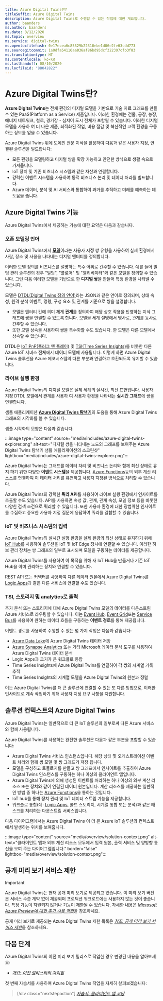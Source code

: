 ```yaml
---
title: Azure Digital Twins란?
titleSuffix: Azure Digital Twins
description: Azure Digital Twins로 수행할 수 있는 작업에 대한 개요입니다.
author: baanders
ms.author: baanders
ms.date: 3/12/2020
ms.topic: overview
ms.service: digital-twins
ms.openlocfilehash: 0e17ecea6c85329b22310ebe1d06e2fe63cdd773
ms.sourcegitcommit: 1a0dfa54116aa036af86bd95dcf322307cfb3f83
ms.translationtype: HT
ms.contentlocale: ko-KR
ms.lasthandoff: 08/10/2020
ms.locfileid: "88042822"
---
```

# <a name="what-is-azure-digital-twins"></a>Azure Digital Twins란?

**Azure Digital Twins**는 전체 환경의 디지털 모델을 기반으로 기술 자료 그래프를 만들 수 있는 PaaS(Platform as a Service) 제품입니다. 이러한 환경에는 건물, 공장, 농장, 에너지 네트워크, 철로, 경기장 - 심지어 도시 전체가 포함될 수 있습니다. 이러한 디지털 모델을 사용하 여 더 나은 제품, 최적화된 작업, 비용 절감 및 혁신적인 고객 환경을 구동하는 정보를 얻을 수 있습니다.

Azure Digital Twins 위에 도메인 전문 지식을 활용하여 다음과 같은 사용자 지정, 연결된 솔루션을 빌드합니다:
* 모든 환경을 모델링하고 디지털 쌍을 확장 가능하고 안전한 방식으로 생활 속으로 가져옵니다.
* IoT 장치 및 기존 비즈니스 시스템과 같은 자산과 연결합니다.
* 강력한 이벤트 시스템을 사용하여 동적 비즈니스 논리 및 데이터 처리를 빌드합니다.
* Azure 데이터, 분석 및 AI 서비스와 통합하여 과거를 추적하고 미래를 예측하는 데 도움을 줍니다.

## <a name="azure-digital-twins-capabilities"></a>Azure Digital Twins 기능

Azure Digital Twins에서 제공하는 기능에 대한 요약은 다음과 같습니다.

### <a name="open-modeling-language"></a>오픈 모델링 언어

Azure Digital Twins에서 [**모델**](concepts-models.md)이라는 사용자 지정 쌍 유형을 사용하여 실제 환경에서 사람, 장소 및 사물을 나타내는 디지털 엔터티를 정의합니다. 

이러한 모델 정의를 비즈니스를 설명하는 특수 어휘로 간주할 수 있습니다. 예를 들어 빌딩 관리 솔루션의 경우 "빌딩", "플로어" 및 "엘리베이터"와 같은 모델을 정의할 수 있습니다. 그런 다음 이러한 모델을 기반으로 한 **디지털 쌍**을 만들어 특정 환경을 나타낼 수 있습니다.

모델은 [DTDL(Digital Twins 정의 언어)](https://github.com/Azure/opendigitaltwins-dtdl/blob/master/DTDL/v2/dtdlv2.md)라는 JSON과 같은 언어로 정의되며, 상태 속성, 원격 분석 이벤트, 명령, 구성 요소 및 관계를 기준으로 쌍을 설명합니다.
* 모델은 엔터티 간에 의미 체계 **관계**를 정의하여 해당 상호 작용을 반영하는 지식 그래프에 쌍을 연결할 수 있도록 합니다. 모델을 세계 설명에서 명사로, 관계를 동사로 간주할 수 있습니다.
* 또한 모델 상속을 사용하여 쌍을 특수화할 수도 있습니다. 한 모델은 다른 모델에서 상속할 수 있습니다.

DTDL은 [IoT PnP(플러그 앤 플레이)](../iot-pnp/overview-iot-plug-and-play.md) 및 [TSI(Time Series Insights)](../time-series-insights/time-series-insights-update-overview.md)를 비롯한 다른 Azure IoT 서비스 전체에서 데이터 모델에 사용됩니다. 이렇게 하면 Azure Digital Twins 솔루션을 Azure 에코시스템의 다른 부분과 연결하고 호환되도록 유지할 수 있습니다.

### <a name="live-execution-environment"></a>라이브 실행 환경

Azure Digital Twins의 디지털 모델은 실제 세계의 실시간, 최신 표현입니다. 사용자 지정 DTDL 모델에서 관계를 사용하 여 사용자 환경을 나타내는 **실시간 그래프**에 쌍을 연결합니다.

샘플 애플리케이션 [**Azure Digital Twins 탐색기**](https://docs.microsoft.com/samples/azure-samples/digital-twins-explorer/digital-twins-explorer/)의 도움을 통해 Azure Digital Twins 그래프의 시각화를 볼 수 있습니다.

샘플 시각화의 모양은 다음과 같습니다.

:::image type="content" source="media/includes/azure-digital-twins-explorer.png" alt-text="디지털 쌍을 나타내는 노드의 그래프를 보여주는 Azure Digital Twins 탐색기 샘플 애플리케이션의 스크린샷" lightbox="media/includes/azure-digital-twins-explorer.png":::

Azure Digital Twins는 그래프를 데이터 처리 및 비즈니스 논리와 함께 최신 상태로 유지 하기 위한 다양한 **이벤트 시스템**을 제공합니다. [Azure Functions](../azure-functions/functions-overview.md)등의 외부 계산 리소스를 연결하여 이 데이터 처리를 유연하고 사용자 지정된 방식으로 처리할 수 있습니다.

Azure Digital Twins의 강력한 **쿼리 API**를 사용하여 라이브 실행 환경에서 인사이트를 추출할 수도 있습니다. API를 사용하면 속성 값, 관계, 관계 속성, 모델 정보 등을 비롯한 다양한 검색 조건으로 쿼리할 수 있습니다. 또한 사용자 환경에 대한 광범위한 인사이트를 수집하고 중요한 사용자 지정 질문에 응답하여 쿼리를 결합할 수 있습니다.

### <a name="input-from-iot-and-business-systems"></a>IoT 및 비즈니스 시스템의 입력

Azure Digital Twins의 실시간 실행 환경을 실제 환경의 최신 상태로 유지하기 위해 [IoT Hub](../iot-hub/about-iot-hub.md)를 사용하여 솔루션을 IoT 및 IoT Edge 장치에 연결할 수 있습니다. 이러한 허브 관리 장치는 쌍 그래프의 일부로 표시되며 모델을 구동하는 데이터를 제공합니다.

Azure Digital Twins를 사용하여 이 목적을 위해 새 IoT Hub을 만들거나 기존 IoT Hub을 이미 관리하는 장치와 연결할 수 있습니다.

REST API 또는 커넥터를 사용하여 다른 데이터 원본에서 Azure Digital Twins를 [Logic Apps](../logic-apps/logic-apps-overview.md)과 같은 다른 서비스에 연결할 수도 있습니다.

### <a name="output-to-tsi-storage-and-analytics"></a>TSI, 스토리지 및 analytics로 출력

추가 분석 또는 스토리지에 대해 Azure Digital Twins 모델의 데이터를 다운스트림 Azure 서비스로 라우팅할 수 있습니다. 이는 [Event Hub](../event-hubs/event-hubs-about.md), [Event Grid](../event-grid/overview.md)또는 [Service Bus](../service-bus-messaging/service-bus-messaging-overview.md)를 사용하여 원하는 데이터 흐름을 구동하는 **이벤트 경로**를 통해 제공됩니다.

이벤트 경로를 사용하여 수행할 수 있는 몇 가지 작업은 다음과 같습니다:
* [Azure Data Lake](../storage/blobs/data-lake-storage-introduction.md)에 Azure Digital Twins 데이터 저장
* [Azure Synapse Analytics](../synapse-analytics/sql-data-warehouse/sql-data-warehouse-overview-what-is.md) 또는 기타 Microsoft 데이터 분석 도구를 사용하여 Azure Digital Twins 데이터 분석
* Logic Apps과 크기가 큰 워크플로 통합
* Time Series Insights에 Azure Digital Twins를 연결하여 각 쌍의 시계열 기록 추적
* Time Series Insights의 시계열 모델을 Azure Digital Twins의 원본과 정렬

이는 Azure Digital Twins를 더 큰 솔루션에 연결할 수 있는 또 다른 방법으로, 이러한 인사이트로 계속 작업하기 위해 사용자 지정 요구 사항을 지원합니다.

## <a name="azure-digital-twins-in-a-solution-context"></a>솔루션 컨텍스트의 Azure Digital Twins

Azure Digital Twins는 일반적으로 더 큰 IoT 솔루션의 일부로써 다른 Azure 서비스와 함께 사용됩니다. 

Azure Digital Twins를 사용하는 완전한 솔루션은 다음과 같은 부분을 포함할 수 있습니다:
* Azure Digital Twins 서비스 인스턴스입니다. 해당 상태 및 오케스트레이션 이벤트 처리와 함께 쌍 모델 및 쌍 그래프가 저장 됩니다.
* 모델을 구성하고 토폴로지를 만들고 쌍 그래프에서 인사이트를 추출하여 Azure Digital Twins 인스턴스를 구동하는 하나 이상의 클라이언트 앱입니다.
* Azure Digital Twins에 의해 생성된 이벤트를 처리하는 하나 이상의 외부 계산 리소스 또는 장치와 같이 연결된 데이터 원본입니다. 계산 리소스를 제공하는 일반적인 방법 중 하나는 [Azure Functions](../azure-functions/functions-overview.md)을 통하는 것입니다.
* IoT hub를 통해 장치 관리 및 IoT 데이터 스트림 기능을 제공합니다.
* 워크플로 통합(예: [Logic Apps](../logic-apps/logic-apps-overview.md), 콜드 스토리지, 시계열 통합 또는 분석)과 같은 태스크를 처리하는 다운스트림 서비스입니다. 

다음 다이어그램에서는 Azure Digital Twins 이 더 큰 Azure IoT 솔루션의 컨텍스트에서 발생하는 위치를 보여줍니다.

:::image type="content" source="media/overview/solution-context.png" alt-text="클라이언트 앱과 외부 계산 리소스 모두에서 입력 원본, 출력 서비스 및 양방향 통신을 보여 주는 다이어그램입니다." border="false" lightbox="media/overview/solution-context.png":::

## <a name="service-limits-in-public-preview"></a>공개 미리 보기 서비스 제한

> [!IMPORTANT]
> Azure Digital Twins는 현재 공개 미리 보기로 제공되고 있습니다.
> 이 미리 보기 버전은 서비스 수준 계약 없이 제공되며 프로덕션 워크로드에는 사용하지 않는 것이 좋습니다. 특정 기능이 지원되지 않거나 기능이 제한될 수 있습니다. 자세한 내용은 [*Microsoft Azure Preview에 대한 추가 사용 약관*](https://azure.microsoft.com/support/legal/preview-supplemental-terms/)을 참조하세요.

공개 미리 보기로 제공되는 Azure Digital Twins 제한 목록은 [*참조: 공개 미리 보기 서비스 제한*](reference-service-limits.md)을 참조하세요.

## <a name="next-steps"></a>다음 단계

Azure Digital Twins의 이전 미리 보기 릴리스로 작업한 경우 변경된 내용을 알아보세요:
* [*개요: 이전 릴리스와의 차이점*](overview-differences.md)

첫 번째 자습서를 사용하여 Azure Digital Twins 작업을 자세히 살펴보겠습니다:

> [!div class="nextstepaction"]
> [*자습서: 클라이언트 앱 코딩*](tutorial-code.md)
